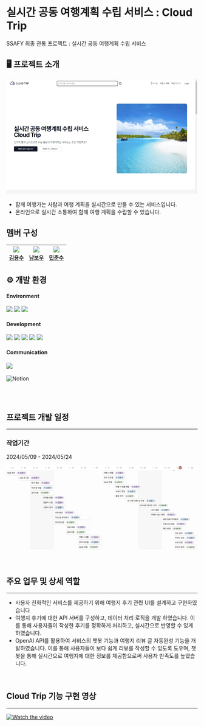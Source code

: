 # 실시간 공동 여행계획 수립 서비스 : Cloud Trip

SSAFY 최종 관통 프로젝트 : 실시간 공동 여행계획 수립 서비스

## 🖥 프로젝트 소개

![gantt](/Img/main.png)


- 함께 여행가는 사람과 여행 계획을 실시간으로 만들 수 있는 서비스입니다.
- 온라인으로 실시간 소통하여 함께 여행 계획을 수립할 수 있습니다.

<div name="title">

## 멤버 구성

| <a href="https://github.com/kys1651"><img src="https://github.com/kys1651.png" width="100px"><br/>김용수</a> | <a href="https://github.com/Nbowow"><img src="https://github.com/Nbowow.png" width="100px"><br/>남보우</a> | <a href="https://github.com/sunsuking"><img src="https://github.com/sunsuking.png" width="100px"><br/>민준수</a> |
| ------------------------------------------------------------------------------------------------------------ | ---------------------------------------------------------------------------------------------------------- | ---------------------------------------------------------------------------------------------------------------- |

</div>

## ⚙️ 개발 환경

#### Environment

<img src="https://img.shields.io/badge/Eclipse-2C2255?style=for-the-badge&logo=Eclipse%20IDE&logoColor=white">
<img src="https://img.shields.io/badge/git-F05032?style=for-the-badge&logo=git&logoColor=white">
<img src="https://img.shields.io/badge/Docker-2496ED?style=for-the-badge&logo=mysql&logoColor=white">

<br>


#### Development

<img src="https://img.shields.io/badge/Typescript-3178C6?style=for-the-badge&logo=mysql&logoColor=white"/>
<img src="https://img.shields.io/badge/vue.js-4FC08D?style=for-the-badge&logo=vue.js&logoColor=white">

<img src="https://img.shields.io/badge/Spring-6DB33F?style=for-the-badge&logo=Spring&logoColor=white">
<img src="https://img.shields.io/badge/MyBatis-000000?style=for-the-badge&logo=MyBatis&logoColor=white"> 
<img src="https://img.shields.io/badge/mysql-4479A1?style=for-the-badge&logo=mysql&logoColor=white">

<br>

#### Communication

<img src="https://img.shields.io/badge/github-181717?style=for-the-badge&logo=github&logoColor=white">

![Notion](https://img.shields.io/badge/Notion-%23000000.svg?style=for-the-badge&logo=notion&logoColor=white)

<br>
<br>

## 프로젝트 개발 일정

---

### 작업기간

2024/05/09 - 2024/05/24

![gantt](/Img/gantt.png)


<br>

## 주요 업무 및 상세 역할

---

- 사용자 친화적인 서비스를 제공하기 위해 여행지 후기 관련 UI를 설계하고 구현하였습니다
- 여행지 후기에 대한 API 서버를 구성하고, 데이터 처리 로직을 개발 하였습니다. 이를 통해 사용자들이 작성한 후기를 정확하게 처리하고, 실시간으로 반영할 수 있게 하였습니다.
- OpenAI API를 활용하여 서비스의 챗봇 기능과 여행지 리뷰 글 자동완성 기능을 개발하였습니다. 이를 통해 사용자들이 보다 쉽게 리뷰를 작성할 수 있도록 도우며, 챗봇을 통해 실시간으로 여행지에 대한 정보를 제공함으로써 사용자 만족도를 높였습니다.

<br>

## Cloud Trip 기능 구현 영상

---

[![Watch the video](https://img.youtube.com/vi/q9L6J4riArY/0.jpg)](https://youtu.be/q9L6J4riArY?si=aPY3r2X01ZeZkYJl)
